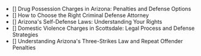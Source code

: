 - [] Drug Possession Charges in Arizona: Penalties and Defense Options
- [] How to Choose the Right Criminal Defense Attorney
- [] Arizona's Self-Defense Laws: Understanding Your Rights
- [] Domestic Violence Charges in Scottsdale: Legal Process and Defense Strategies
- [] Understanding Arizona's Three-Strikes Law and Repeat Offender Penalties
